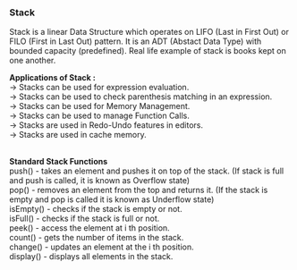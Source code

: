 ### Stack 

Stack is a linear Data Structure which operates on LIFO (Last in First Out) or FILO (First in Last Out) pattern.
It is an ADT (Abstact Data Type) with bounded capacity (predefined).
Real life example of stack is books kept on one another.<br/>

**Applications of Stack :**<br/>
-> Stacks can be used for expression evaluation.<br/>
-> Stacks can be used to check parenthesis matching in an expression.<br/>
-> Stacks can be used for Memory Management.<br/>
-> Stacks can be used to manage Function Calls.<br/>
-> Stacks are used in Redo-Undo features in editors.<br/>
-> Stacks are used in cache memory.<br/><br/>


**Standard Stack Functions**<br/>
push() - takes an element and pushes it on top of the stack. (If stack is full and push is called, it is known as Overflow state)<br/>
pop() - removes an element from the top and returns it. (If the stack is empty and pop is called it is known as Underflow state)<br/>
isEmpty() - checks if the stack is empty or not.<br/>
isFull() - checks if the stack is full or not.<br/>
peek() - access the element at i th position.<br/>
count() - gets the number of items in the stack.<br/>
change() - updates an element at the i th position.<br/>
display() - displays all elements in the stack.<br/>




